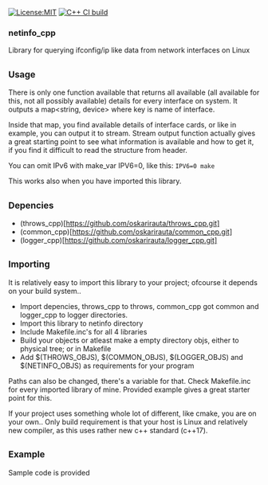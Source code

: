 [![License:MIT](https://img.shields.io/badge/License-MIT-blue?style=plastic)](LICENSE)
[![C++ CI build](../../actions/workflows/build.yml/badge.svg)](../../actions/workflows/build.yml)

### netinfo_cpp

Library for querying ifconfig/ip like data from network interfaces on Linux

## <sub>Usage</sub>

There is only one function available that returns all available (all available for this, not all possibly available) details for every interface on system.
It outputs a map<string, device> where key is name of interface.

Inside that map, you find available details of interface cards, or like in example, you can output it to stream.
Stream output function actually gives a great starting point to see what information is available and how to get it,
if you find it difficult to read the structure from header.

You can omit IPv6 with make_var IPV6=0, like this:
```IPV6=0 make```

This works also when you have imported this library.

## <sub>Depencies</sub>

 - (throws_cpp)[https://github.com/oskarirauta/throws_cpp.git]
 - (common_cpp)[https://github.com/oskarirauta/common_cpp.git]
 - (logger_cpp)[https://github.com/oskarirauta/logger_cpp.git]

## <sub>Importing</sub>

It is relatively easy to import this library to your project; ofcourse it depends on your build system..

 - Import depencies, throws_cpp to throws, common_cpp got common and logger_cpp to logger directories.
 - Import this library to netinfo directory
 - Include Makefile.inc's for all 4 libraries
 - Build your objects or atleast make a empty directory objs, either to physical tree; or in Makefile
 - Add $(THROWS_OBJS), $(COMMON_OBJS), $(LOGGER_OBJS) and $(NETINFO_OBJS) as requirements for your program

Paths can also be changed, there's a variable for that. Check Makefile.inc for every imported library of mine.
Provided example gives a great starter point for this.

If your project uses something whole lot of different, like cmake, you are on your own.. Only build requirement
is that your host is Linux and relatively new compiler, as this uses rather new c++ standard (c++17).

## <sub>Example</sub>

Sample code is provided
